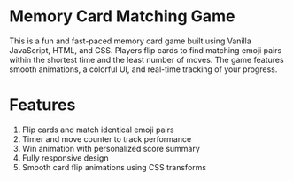 # Memory Card Matching Game
This is a fun and fast-paced memory card game built using Vanilla JavaScript, HTML, and CSS. Players flip cards to find matching emoji pairs within the shortest time and the least number of moves. The game features smooth animations, a colorful UI, and real-time tracking of your progress.
# Features
1. Flip cards and match identical emoji pairs
2. Timer and move counter to track performance
3. Win animation with personalized score summary
4. Fully responsive design
5. Smooth card flip animations using CSS transforms

